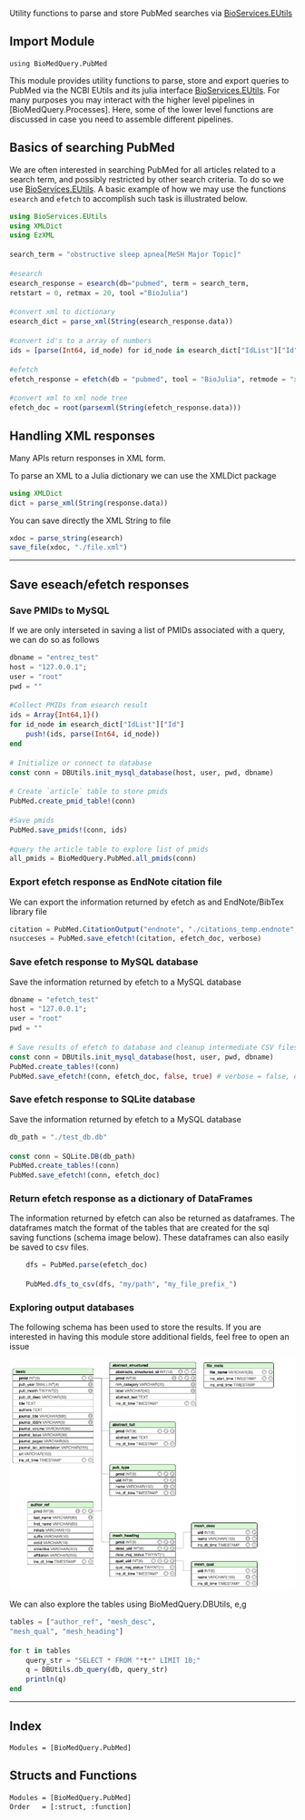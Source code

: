 Utility functions to parse and store PubMed searches via [BioServices.EUtils](http://biojulia.net/BioServices.jl/latest/man/eutils)

## Import Module

```
using BioMedQuery.PubMed
```

This module provides utility functions to parse, store and export queries to PubMed via the NCBI EUtils and its julia interface [BioServices.EUtils](http://biojulia.net/BioServices.jl/latest/man/eutils). For many purposes you may interact with the higher level pipelines in [BioMedQuery.Processes]. Here, some of the lower level functions are discussed in case you need to assemble different pipelines.


## Basics of searching PubMed

We are often interested in searching PubMed for all articles related to a search term, and possibly restricted by other search criteria. To do so we use [BioServices.EUtils](http://biojulia.net/BioServices.jl/latest/man/eutils). A basic example of how we may use the functions `esearch` and `efetch` to accomplish such task is illustrated below.

```julia
using BioServices.EUtils
using XMLDict
using EzXML

search_term = "obstructive sleep apnea[MeSH Major Topic]"

#esearch
esearch_response = esearch(db="pubmed", term = search_term,
retstart = 0, retmax = 20, tool ="BioJulia")

#convert xml to dictionary
esearch_dict = parse_xml(String(esearch_response.data))

#convert id's to a array of numbers
ids = [parse(Int64, id_node) for id_node in esearch_dict["IdList"]["Id"]]

#efetch
efetch_response = efetch(db = "pubmed", tool = "BioJulia", retmode = "xml", rettype = "null", id = ids)

#convert xml to xml node tree
efetch_doc = root(parsexml(String(efetch_response.data)))
```


## Handling XML responses

Many APIs return responses in XML form.

To parse an XML to a Julia dictionary we can use the XMLDict package

```julia
using XMLDict
dict = parse_xml(String(response.data))  
```

You can save directly the XML String to file

```julia
xdoc = parse_string(esearch)
save_file(xdoc, "./file.xml")
```
---

## Save eseach/efetch responses

### Save PMIDs to MySQL

If we are only interseted in saving a list of PMIDs associated with a query, we can do so as follows

```julia        
dbname = "entrez_test"
host = "127.0.0.1";
user = "root"
pwd = ""

#Collect PMIDs from esearch result
ids = Array{Int64,1}()
for id_node in esearch_dict["IdList"]["Id"]
    push!(ids, parse(Int64, id_node))
end

# Initialize or connect to database
const conn = DBUtils.init_mysql_database(host, user, pwd, dbname)

# Create `article` table to store pmids
PubMed.create_pmid_table!(conn)

#Save pmids
PubMed.save_pmids!(conn, ids)

#query the article table to explore list of pmids
all_pmids = BioMedQuery.PubMed.all_pmids(conn)
```


### Export efetch response as EndNote citation file

We can export the information returned by efetch as and EndNote/BibTex library file

```julia
citation = PubMed.CitationOutput("endnote", "./citations_temp.endnote", true)
nsucceses = PubMed.save_efetch!(citation, efetch_doc, verbose)
```

### Save efetch response to MySQL database

Save the information returned by efetch to a MySQL database

```julia
dbname = "efetch_test"
host = "127.0.0.1";
user = "root"
pwd = ""

# Save results of efetch to database and cleanup intermediate CSV files
const conn = DBUtils.init_mysql_database(host, user, pwd, dbname)
PubMed.create_tables!(conn)
PubMed.save_efetch!(conn, efetch_doc, false, true) # verbose = false, drop_csv = true
```

### Save efetch response to SQLite database

Save the information returned by efetch to a MySQL database

 ```julia
db_path = "./test_db.db"

const conn = SQLite.DB(db_path)
PubMed.create_tables!(conn)
PubMed.save_efetch!(conn, efetch_doc)
```

### Return efetch response as a dictionary of DataFrames

The information returned by efetch can also be returned as dataframes. The dataframes match the
format of the tables that are created for the sql saving functions (schema image below). These dataframes can also
easily be saved to csv files.

```julia
    dfs = PubMed.parse(efetch_doc)

    PubMed.dfs_to_csv(dfs, "my/path", "my_file_prefix_")
```

### Exploring output databases

The following schema has been used to store the results. If you are interested in having this module store additional fields, feel free to open an issue		

![alt](images/pubmed_schema.jpg)

We can also explore the tables using BioMedQuery.DBUtils, e,g

```julia
tables = ["author_ref", "mesh_desc",
"mesh_qual", "mesh_heading"]

for t in tables
    query_str = "SELECT * FROM "*t*" LIMIT 10;"
    q = DBUtils.db_query(db, query_str)
    println(q)
end
```

---
## Index

```@index
Modules = [BioMedQuery.PubMed]
```

## Structs and Functions

```@autodocs
Modules = [BioMedQuery.PubMed]
Order   = [:struct, :function]
```

